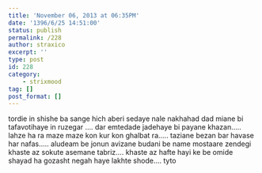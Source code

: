 ```yaml
---
title: 'November 06, 2013 at 06:35PM'
date: '1396/6/25 14:51:00'
status: publish
permalink: /228
author: straxico
excerpt: ''
type: post
id: 228
category:
    - strixmood
tag: []
post_format: []
---
```

<div>tordie in shishe ba sange hich aberi sedaye nale nakhahad dad miane bi tafavotihaye in ruzegar …. dar emtedade jadehaye bi payane khazan….. lahze ha ra maze maze kon kur kon ghalbat ra….. taziane bezan bar havase har nafas….. aludeam be jonun avizane budani be name mostaare zendegi khaste az sokute asemane tabriz…. khaste az hafte hayi ke be omide shayad ha gozasht negah haye lakhte shode…. tyto</div>